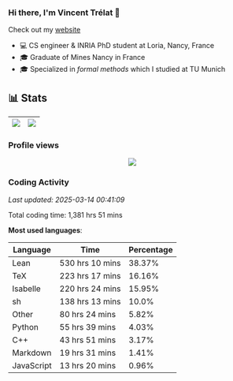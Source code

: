 ### Hi there, I'm Vincent Trélat 👋

Check out my [website](https://vtrelat.github.io)

-   💻 CS engineer & INRIA PhD student at Loria, Nancy, France
-   🎓 Graduate of Mines Nancy in France
-   🎓 Specialized in _formal methods_ which I studied at TU Munich

## 📊 **Stats**

| <img align="center" src="https://readme-stats.clckblog.space/api?username=VTrelat&show_icons=true&include_all_commits=true&theme=tokyonight&hide_border=true" /> | <img align="center" src="https://readme-stats.clckblog.space/api/top-langs/?username=VTrelat&layout=compact&theme=tokyonight&hide_border=true" /> |
| ---------------------------------------------------------------------------------------------------------------------------------------------------------------- | ------------------------------------------------------------------------------------------------------------------------------------------------- |

### Profile views

<p align="center">
 <img src="https://profile-counter.glitch.me/VTrelat/count.svg" />
</p>

<!--automations-->
### Coding Activity
_Last updated: 2025-03-14 00:41:09_

Total coding time: 1,381 hrs 51 mins

**Most used languages**:

| Language | Time | Percentage |
| ------------- | ------------- | ------------- |
| Lean | 530 hrs 10 mins | 38.37% |
| TeX | 223 hrs 17 mins | 16.16% |
| Isabelle | 220 hrs 24 mins | 15.95% |
| sh | 138 hrs 13 mins | 10.0% |
| Other | 80 hrs 24 mins | 5.82% |
| Python | 55 hrs 39 mins | 4.03% |
| C++ | 43 hrs 51 mins | 3.17% |
| Markdown | 19 hrs 31 mins | 1.41% |
| JavaScript | 13 hrs 20 mins | 0.96% |

